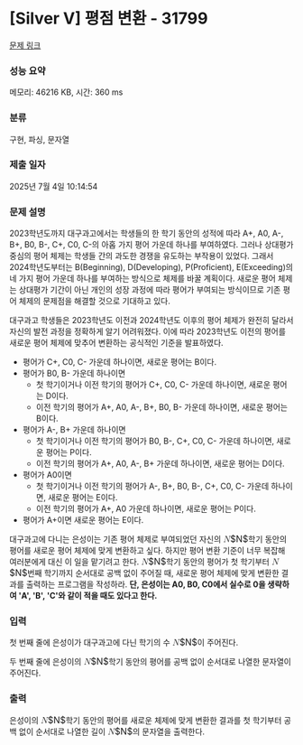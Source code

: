 # [Silver V] 평점 변환 - 31799 

[문제 링크](https://www.acmicpc.net/problem/31799) 

### 성능 요약

메모리: 46216 KB, 시간: 360 ms

### 분류

구현, 파싱, 문자열

### 제출 일자

2025년 7월 4일 10:14:54

### 문제 설명

<p>2023학년도까지 대구과고에서는 학생들의 한 학기 동안의 성적에 따라 A+, A0, A-, B+, B0, B-, C+, C0, C-의 아홉 가지 평어 가운데 하나를 부여하였다. 그러나 상대평가 중심의 평어 체제는 학생들 간의 과도한 경쟁을 유도하는 부작용이 있었다. 그래서 2024학년도부터는 B(Beginning), D(Developing), P(Proficient), E(Exceeding)의 네 가지 평어 가운데 하나를 부여하는 방식으로 체제를 바꿀 계획이다. 새로운 평어 체제는 상대평가 기간이 아닌 개인의 성장 과정에 따라 평어가 부여되는 방식이므로 기존 평어 체제의 문제점을 해결할 것으로 기대하고 있다.</p>

<p>대구과고 학생들은 2023학년도 이전과 2024학년도 이후의 평어 체제가 완전히 달라서 자신의 발전 과정을 정확하게 알기 어려워졌다. 이에 따라 2023학년도 이전의 평어를 새로운 평어 체제에 맞추어 변환하는 공식적인 기준을 발표하였다.</p>

<ul>
	<li>평어가 C+, C0, C- 가운데 하나이면, 새로운 평어는 B이다.</li>
	<li>평어가 B0, B- 가운데 하나이면
	<ul>
		<li>첫 학기이거나 이전 학기의 평어가 C+, C0, C- 가운데 하나이면, 새로운 평어는 D이다.</li>
		<li>이전 학기의 평어가 A+, A0, A-, B+, B0, B- 가운데 하나이면, 새로운 평어는 B이다.</li>
	</ul>
	</li>
	<li>평어가 A-, B+ 가운데 하나이면
	<ul>
		<li>첫 학기이거나 이전 학기의 평어가 B0, B-, C+, C0, C- 가운데 하나이면, 새로운 평어는 P이다.</li>
		<li>이전 학기의 평어가 A+, A0, A-, B+ 가운데 하나이면, 새로운 평어는 D이다.</li>
	</ul>
	</li>
	<li>평어가 A0이면
	<ul>
		<li>첫 학기이거나 이전 학기의 평어가 A-, B+, B0, B-, C+, C0, C- 가운데 하나이면, 새로운 평어는 E이다.</li>
		<li>이전 학기의 평어가 A+, A0 가운데 하나이면, 새로운 평어는 P이다.</li>
	</ul>
	</li>
	<li>평어가 A+이면 새로운 평어는 E이다.</li>
</ul>

<p>대구과고에 다니는 은성이는 기존 평어 체제로 부여되었던 자신의 <mjx-container class="MathJax" jax="CHTML" style="font-size: 111.4%; position: relative;"><mjx-math class="MJX-TEX" aria-hidden="true"><mjx-mi class="mjx-i"><mjx-c class="mjx-c1D441 TEX-I"></mjx-c></mjx-mi></mjx-math><mjx-assistive-mml unselectable="on" display="inline"><math xmlns="http://www.w3.org/1998/Math/MathML"><mi>N</mi></math></mjx-assistive-mml><span aria-hidden="true" class="no-mathjax mjx-copytext">$N$</span></mjx-container>학기 동안의 평어를 새로운 평어 체제에 맞게 변환하고 싶다. 하지만 평어 변환 기준이 너무 복잡해 여러분에게 대신 이 일을 맡기려고 한다. <mjx-container class="MathJax" jax="CHTML" style="font-size: 111.4%; position: relative;"><mjx-math class="MJX-TEX" aria-hidden="true"><mjx-mi class="mjx-i"><mjx-c class="mjx-c1D441 TEX-I"></mjx-c></mjx-mi></mjx-math><mjx-assistive-mml unselectable="on" display="inline"><math xmlns="http://www.w3.org/1998/Math/MathML"><mi>N</mi></math></mjx-assistive-mml><span aria-hidden="true" class="no-mathjax mjx-copytext">$N$</span></mjx-container>학기 동안의 평어가 첫 학기부터 <mjx-container class="MathJax" jax="CHTML" style="font-size: 111.4%; position: relative;"><mjx-math class="MJX-TEX" aria-hidden="true"><mjx-mi class="mjx-i"><mjx-c class="mjx-c1D441 TEX-I"></mjx-c></mjx-mi></mjx-math><mjx-assistive-mml unselectable="on" display="inline"><math xmlns="http://www.w3.org/1998/Math/MathML"><mi>N</mi></math></mjx-assistive-mml><span aria-hidden="true" class="no-mathjax mjx-copytext">$N$</span></mjx-container>번째 학기까지 순서대로 공백 없이 주어질 때, 새로운 평어 체제에 맞게 변환한 결과를 출력하는 프로그램을 작성하라. <strong>단, 은성이는 A0, B0, C0에서 실수로 0을 생략하여 'A', 'B', 'C'와 같이 적을 때도 있다고 한다.</strong></p>

### 입력 

 <p>첫 번째 줄에 은성이가 대구과고에 다닌 학기의 수 <mjx-container class="MathJax" jax="CHTML" style="font-size: 111.4%; position: relative;"><mjx-math class="MJX-TEX" aria-hidden="true"><mjx-mi class="mjx-i"><mjx-c class="mjx-c1D441 TEX-I"></mjx-c></mjx-mi></mjx-math><mjx-assistive-mml unselectable="on" display="inline"><math xmlns="http://www.w3.org/1998/Math/MathML"><mi>N</mi></math></mjx-assistive-mml><span aria-hidden="true" class="no-mathjax mjx-copytext">$N$</span></mjx-container>이 주어진다.</p>

<p>두 번째 줄에 은성이의 <mjx-container class="MathJax" jax="CHTML" style="font-size: 111.4%; position: relative;"><mjx-math class="MJX-TEX" aria-hidden="true"><mjx-mi class="mjx-i"><mjx-c class="mjx-c1D441 TEX-I"></mjx-c></mjx-mi></mjx-math><mjx-assistive-mml unselectable="on" display="inline"><math xmlns="http://www.w3.org/1998/Math/MathML"><mi>N</mi></math></mjx-assistive-mml><span aria-hidden="true" class="no-mathjax mjx-copytext">$N$</span></mjx-container>학기 동안의 평어를 공백 없이 순서대로 나열한 문자열이 주어진다.</p>

### 출력 

 <p>은성이의 <mjx-container class="MathJax" jax="CHTML" style="font-size: 111.4%; position: relative;"><mjx-math class="MJX-TEX" aria-hidden="true"><mjx-mi class="mjx-i"><mjx-c class="mjx-c1D441 TEX-I"></mjx-c></mjx-mi></mjx-math><mjx-assistive-mml unselectable="on" display="inline"><math xmlns="http://www.w3.org/1998/Math/MathML"><mi>N</mi></math></mjx-assistive-mml><span aria-hidden="true" class="no-mathjax mjx-copytext">$N$</span></mjx-container>학기 동안의 평어를 새로운 체제에 맞게 변환한 결과를 첫 학기부터 공백 없이 순서대로 나열한 길이 <mjx-container class="MathJax" jax="CHTML" style="font-size: 111.4%; position: relative;"><mjx-math class="MJX-TEX" aria-hidden="true"><mjx-mi class="mjx-i"><mjx-c class="mjx-c1D441 TEX-I"></mjx-c></mjx-mi></mjx-math><mjx-assistive-mml unselectable="on" display="inline"><math xmlns="http://www.w3.org/1998/Math/MathML"><mi>N</mi></math></mjx-assistive-mml><span aria-hidden="true" class="no-mathjax mjx-copytext">$N$</span></mjx-container>의 문자열을 출력한다.</p>

